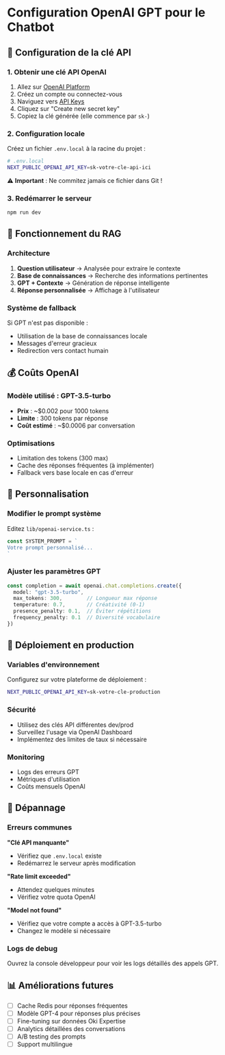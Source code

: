 # Configuration OpenAI GPT pour le Chatbot

## 🔑 Configuration de la clé API

### 1. Obtenir une clé API OpenAI

1. Allez sur [OpenAI Platform](https://platform.openai.com/)
2. Créez un compte ou connectez-vous
3. Naviguez vers [API Keys](https://platform.openai.com/api-keys)
4. Cliquez sur "Create new secret key"
5. Copiez la clé générée (elle commence par `sk-`)

### 2. Configuration locale

Créez un fichier `.env.local` à la racine du projet :

```bash
# .env.local
NEXT_PUBLIC_OPENAI_API_KEY=sk-votre-cle-api-ici
```

⚠️ **Important** : Ne commitez jamais ce fichier dans Git !

### 3. Redémarrer le serveur

```bash
npm run dev
```

## 🧠 Fonctionnement du RAG

### Architecture

1. **Question utilisateur** → Analysée pour extraire le contexte
2. **Base de connaissances** → Recherche des informations pertinentes
3. **GPT + Contexte** → Génération de réponse intelligente
4. **Réponse personnalisée** → Affichage à l'utilisateur

### Système de fallback

Si GPT n'est pas disponible :
- Utilisation de la base de connaissances locale
- Messages d'erreur gracieux
- Redirection vers contact humain

## 💰 Coûts OpenAI

### Modèle utilisé : GPT-3.5-turbo

- **Prix** : ~$0.002 pour 1000 tokens
- **Limite** : 300 tokens par réponse
- **Coût estimé** : ~$0.0006 par conversation

### Optimisations

- Limitation des tokens (300 max)
- Cache des réponses fréquentes (à implémenter)
- Fallback vers base locale en cas d'erreur

## 🔧 Personnalisation

### Modifier le prompt système

Editez `lib/openai-service.ts` :

```typescript
const SYSTEM_PROMPT = `
Votre prompt personnalisé...
`
```

### Ajuster les paramètres GPT

```typescript
const completion = await openai.chat.completions.create({
  model: "gpt-3.5-turbo",
  max_tokens: 300,        // Longueur max réponse
  temperature: 0.7,       // Créativité (0-1)
  presence_penalty: 0.1,  // Éviter répétitions
  frequency_penalty: 0.1  // Diversité vocabulaire
})
```

## 🚀 Déploiement en production

### Variables d'environnement

Configurez sur votre plateforme de déploiement :

```bash
NEXT_PUBLIC_OPENAI_API_KEY=sk-votre-cle-production
```

### Sécurité

- Utilisez des clés API différentes dev/prod
- Surveillez l'usage via OpenAI Dashboard
- Implémentez des limites de taux si nécessaire

### Monitoring

- Logs des erreurs GPT
- Métriques d'utilisation
- Coûts mensuels OpenAI

## 🐛 Dépannage

### Erreurs communes

**"Clé API manquante"**
- Vérifiez que `.env.local` existe
- Redémarrez le serveur après modification

**"Rate limit exceeded"**
- Attendez quelques minutes
- Vérifiez votre quota OpenAI

**"Model not found"**
- Vérifiez que votre compte a accès à GPT-3.5-turbo
- Changez le modèle si nécessaire

### Logs de debug

Ouvrez la console développeur pour voir les logs détaillés des appels GPT.

## 📊 Améliorations futures

- [ ] Cache Redis pour réponses fréquentes
- [ ] Modèle GPT-4 pour réponses plus précises
- [ ] Fine-tuning sur données Oki Expertise
- [ ] Analytics détaillées des conversations
- [ ] A/B testing des prompts
- [ ] Support multilingue 